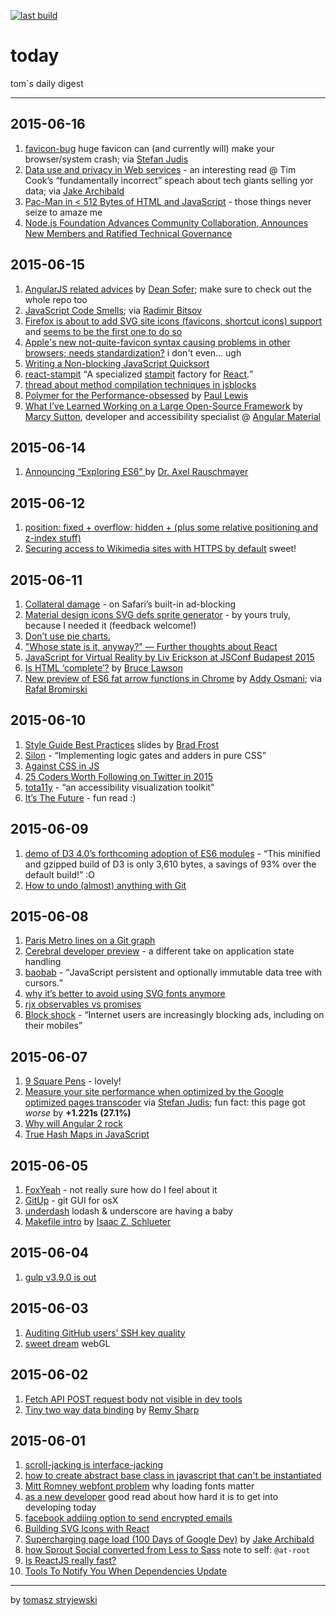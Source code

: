 [![last build](https://travis-ci.org/stryju/today.svg?branch=master)](https://travis-ci.org/stryju/today)

# today
tom`s daily digest

---

## 2015-06-16

1. [favicon-bug](https://github.com/benjamingr/favicon-bug) huge favicon can (and currently will) make your browser/system crash; via [Stefan Judis](https://twitter.com/stefanjudis)
2. [Data use and privacy in Web services](http://petergasston.co.uk/data-use-and-privacy-in-web-services/) - an interesting read @ Tim Cook’s <q>fundamentally incorrect</q> speach about tech giants selling yor data; via [Jake Archibald](https://twitter.com/jaffathecake)
3. [Pac-Man in < 512 Bytes of HTML and JavaScript](https://github.com/codegolf/pac-man) - those things never seize to amaze me
4. [Node.js Foundation Advances Community Collaboration, Announces New Members and Ratified Technical Governance](http://www.linuxfoundation.org/news-media/announcements/2015/06/nodejs-foundation-advances-community-collaboration-announces-new)


## 2015-06-15

1. [AngularJS related advices](https://github.com/ProLoser/AngularJS-ORM/blob/master/TIPS-AND-TRICKS.md) by [Dean Sofer](https://twitter.com/DeanSofer); make sure to check out the whole repo too
2. [JavaScript Code Smells](http://elijahmanor.com/javascript-smells/); via [Radimir Bitsov](https://twitter.com/radibit)
3. [Firefox is about to add SVG site icons (favicons, shortcut icons) support](https://bugzilla.mozilla.org/show_bug.cgi?id=366324) and [seems to be the first one to do so](http://caniuse.com/#feat=link-icon-svg)
4. [Apple's new <link rel="icon" mask> not-quite-favicon syntax causing problems in other browsers; needs standardization?](https://readable-email.org/list/whatwg/topic/apple-s-new-link-rel-icon-mask-not-quite-favicon-syntax-causing-problems-in-other-browsers-needs-standardization) i don't even... ugh
5. [Writing a Non-blocking JavaScript Quicksort](http://www.breck-mckye.com/blog/2015/06/writing-a-non-blocking-javascript-quicksort/)
6. [react-stampit](https://github.com/stampit-org/react-stampit) <q>A specialized [stampit](https://github.com/stampit-org/stampit) factory for [React](https://github.com/facebook/react).</q>
7. [thread about method compilation techniques in jsblocks](https://github.com/astoilkov/jsblocks/commit/147376acc3030d7192edf5dc83f4e397c3b5f29a?diff=unified#commitcomment-10954114)
8. [Polymer for the Performance-obsessed](https://aerotwist.com/blog/polymer-for-the-performance-obsessed/) by [Paul Lewis](https://twitter.com/aerotwist)
9. [What I’ve Learned Working on a Large Open-Source Framework](http://substantial.com/blog/2015/6/4/working-on-a-large-open-source-framework/) by [Marcy Sutton](https://twitter.com/marcysutton), developer and accessibility specialist @ [Angular Material](https://material.angularjs.org/)


## 2015-06-14

1. [Announcing “Exploring ES6”
](http://www.2ality.com/2015/06/announcing-exploring-es6.html) by [Dr. Axel Rauschmayer](https://twitter.com/rauschma)


## 2015-06-12

1. [position: fixed + overflow: hidden + (plus some relative positioning and z-index stuff)
](https://miketaylr.com/posts/2015/06/position-fixed-overflow-hidden.html)
2. [Securing access to Wikimedia sites with HTTPS by default](https://blog.wikimedia.org/2015/06/12/securing-wikimedia-sites-with-https/) sweet!


## 2015-06-11

1. [Collateral damage](http://textslashplain.com/2015/06/10/collateral-damage/) - on Safari’s built-in ad-blocking
2. [Material design icons SVG defs sprite generator](https://gist.github.com/stryju/139a41a31df5fca8f1fc) - by yours truly, because I needed it (feedback welcome!)
3. [Don’t use pie charts.](https://twitter.com/MaxCRoser/status/608747460954062849)
4. ["Whose state is it, anyway?" — Further thoughts about React](http://pomax.github.io/1433888478288/-%22whose-state-is-it-anyway?%22-%E2%80%94-further-thoughts-about-react)
5. [JavaScript for Virtual Reality by Liv Erickson at JSConf Budapest 2015](https://youtu.be/DjC3axxkcL0)
6. [Is HTML ‘complete’?](http://www.brucelawson.co.uk/2015/is-html-complete/) by [Bruce Lawson](https://twitter.com/brucel)
7. [New preview of ES6 fat arrow functions in Chrome](https://twitter.com/addyosmani/status/609007500097126400) by [Addy Osmani](https://twitter.com/addyosmani); via [Rafał Bromirski](https://twitter.com/paranoida)


## 2015-06-10

1. [Style Guide Best Practices](http://bradfrost.com/blog/post/style-guide-best-practices-presentation/) slides by [Brad Frost](https://twitter.com/brad_frost)
2. [Silon](http://silon.slaks.net/) - <q>Implementing logic gates and adders in pure CSS</q>
3. [Against CSS in JS](http://keithjgrant.com/posts/against-css-in-js.html)
4. [25 Coders Worth Following on Twitter in 2015](http://blog.freecodecamp.com/2015/06/25-coders-worth-following-on-twitter-in-2015.html)
5. [tota11y](http://khan.github.io/tota11y/) - <q>an accessibility visualization toolkit</q>
6. [It’s The Future](http://blog.circleci.com/its-the-future/) - fun read :)


## 2015-06-09

1. [demo of D3 4.0’s forthcoming adoption of ES6 modules](http://bl.ocks.org/mbostock/bb09af4c39c79cffcde4) - <q>This minified and gzipped build of D3 is only 3,610 bytes, a savings of 93% over the default build!</q> :O
2. [How to undo (almost) anything with Git](https://github.com/blog/2019-how-to-undo-almost-anything-with-git)


## 2015-06-08

1. [Paris Metro lines on a Git graph](https://github.com/vbarbaresi/MetroGit#readme)
2. [Cerebral developer preview](http://www.christianalfoni.com/articles/2015_05_18_Cerebral-developer-preview) - a different take on application state handling
3. [baobab](https://github.com/Yomguithereal/baobab) - <q>JavaScript persistent and optionally immutable data tree with cursors.</q>
4. [why it’s better to avoid using SVG fonts anymore](https://speakerdeck.com/zachleat/remodeling-at-font-face?slide=68)
5. [rjx observables vs promises](https://egghead.io/lessons/rxjs-rxjs-observables-vs-promises)
6. [Block shock](http://www.economist.com/news/business/21653644-internet-users-are-increasingly-blocking-ads-including-their-mobiles-block-shock) - <q>Internet users are increasingly blocking ads, including on their mobiles</q>


## 2015-06-07

1. [9 Square Pens](http://codepen.io/noahblon/blog/9-pens) - lovely!
2. [Measure your site performance when optimized by the Google optimized pages transcoder](http://www.webpagetest.org/optimized) via [Stefan Judis](https://twitter.com/stefanjudis); fun fact: this page got *worse* by **+1.221s (27.1%)**
3. [Why will Angular 2 rock](http://angular-tips.com/blog/2015/06/why-will-angular-2-rock/)
4. [True Hash Maps in JavaScript](http://ryanmorr.com/true-hash-maps-in-javascript/)


## 2015-06-05

1. [FoxYeah](https://foxyeah.mozilla.org/) - not really sure how do I feel about it
2. [GitUp](http://gitup.co/) - git GUI for osX
3. [underdash](https://github.com/underdash/underdash) lodash & underscore are having a baby
4. [Makefile intro](https://gist.github.com/isaacs/62a2d1825d04437c6f08) by [Isaac Z. Schlueter](https://twitter.com/izs)
      


## 2015-06-04

1. [gulp v3.9.0 is out](https://github.com/gulpjs/gulp/blob/master/CHANGELOG.md#390)


## 2015-06-03

1. [Auditing GitHub users’ SSH key quality](https://blog.benjojo.co.uk/post/auditing-github-users-keys)
2. [sweet dream](http://grgrdvrt.com/miam/sweet_dream/) webGL


## 2015-06-02

1. [Fetch API POST request body not visible in dev tools](https://code.google.com/p/chromium/issues/detail?id=457484)
2. [Tiny two way data binding](https://remysharp.com/2015/06/02/bind) by [Remy Sharp](https://twitter.com/rem)
      


## 2015-06-01

1. [scroll-jacking is interface-jacking](http://codepen.io/gunderson/pen/GJJPpV)
2. [how to create abstract base class in javascript that can't be instantiated](http://stackoverflow.com/questions/30559225/how-to-create-abstract-base-class-in-javascript-that-cant-be-instantiated/30560872#30560872)
3. [Mitt Romney webfont problem</a> why loading fonts matter](http://www.zachleat.com/web/mitt-romney-webfont-problem)
4. [as a new developer](http://var.ghost.io/as-a-new-developer) good read about how hard it is to get into developing today
5. [facebook addiing option to send encrypted emails](https://www.facebook.com/notes/protect-the-graph/securing-email-communications-from-facebook/1611941762379302)
6. [Building SVG Icons with React](http://jxnblk.com/react-icons)
7. [Supercharging page load (100 Days of Google Dev)](https://www.youtube.com/watch?v=d5_6yHixpsQ) by [Jake Archibald](https://twitter.com/jaffathecake)
8. [how Sprout Social converted from Less to Sass](http://sproutsocial.com/insights/less-to-sass) note to self: `@at-root`
9. [Is ReactJS really fast?](http://blog.500tech.com/is-reactjs-fast)
10. [Tools To Notify You When Dependencies Update](https://css-tricks.com/tools-to-notify-you-when-dependencies-update)
      



---

by [tomasz stryjewski](https://stryju.pl)
